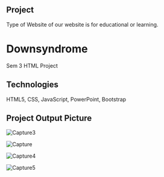 ## Project 
Type of Website of our website is for educational or learning.

# Downsyndrome
 Sem 3 HTML Project

## Technologies
HTML5, CSS, JavaScript, PowerPoint, Bootstrap

## Project Output Picture

![Capture3](https://user-images.githubusercontent.com/52907523/170227967-de636287-215f-4a9f-93eb-19c3245c2394.png)

![Capture](https://user-images.githubusercontent.com/52907523/170228012-0eda79b3-e02d-458c-853c-4e5056b76992.png)

![Capture4](https://user-images.githubusercontent.com/52907523/170228044-c5dae051-075a-4744-816a-ba1b3dd95a6b.png)

![Capture5](https://user-images.githubusercontent.com/52907523/170228063-868db768-0f03-4225-a6f7-641f06457b1e.png)
